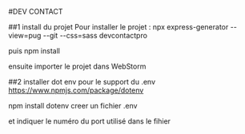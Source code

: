 #DEV CONTACT

##1 install du projet
Pour installer le projet :
npx express-generator --view=pug --git --css=sass devcontactpro


puis npm install

ensuite importer le projet dans WebStorm

##2 installer dot env pour le support du .env
https://www.npmjs.com/package/dotenv

npm install dotenv
creer un fichier .env

et indiquer le numéro du port utilisé dans le fihier